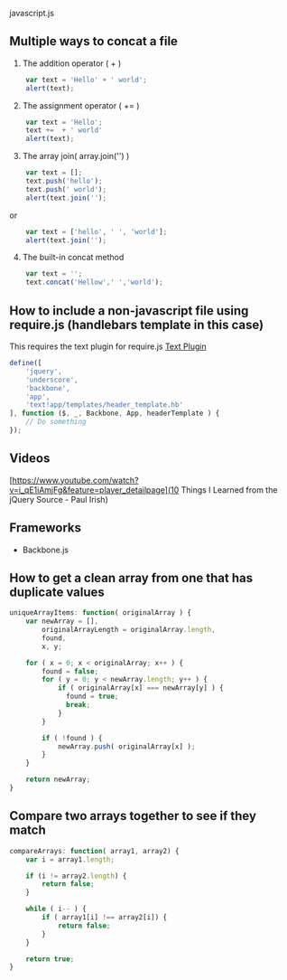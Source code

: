 javascript.js


## Multiple ways to concat a file
1. The addition operator ( + )
```javascript
    var text = 'Hello' + ' world';
    alert(text);
``` 

2. The assignment operator ( += )
```javascript
    var text = 'Hello';
    text +=  + ' world'
    alert(text);
```

3. The array join( array.join('') )
```javascript
    var text = [];
    text.push('hello');
    text.push(' world');
    alert(text.join('');
```
or
```javascript
    var text = ['hello', ' ', 'world'];
    alert(text.join('');
```

4. The built-in concat method
```javascript
    var text = '';
    text.concat('Hellow',' ','world');
```

## How to include a non-javascript file using require.js (handlebars template in this case)
This requires the text plugin for require.js [Text Plugin](http://requirejs.org/docs/api.html#text)
```javascript
define([
    'jquery',
    'underscore',
    'backbone',
    'app',
    'text!app/templates/header_template.hb'
], function ($, _, Backbone, App, headerTemplate ) {
    // Do something
});
```

## Videos
[https://www.youtube.com/watch?v=i_qE1iAmjFg&feature=player_detailpage](10 Things I Learned from the jQuery Source - Paul Irish)

## Frameworks
* Backbone.js



## How to get a clean array from one that has duplicate values
```javascript
uniqueArrayItems: function( originalArray ) {
    var newArray = [],
        originalArrayLength = originalArray.length,
        found,
        x, y;

    for ( x = 0; x < originalArray; x++ ) {
        found = false;
        for ( y = 0; y < newArray.length; y++ ) {
            if ( originalArray[x] === newArray[y] ) {
              found = true;
              break;
            }
        }

        if ( !found ) {
            newArray.push( originalArray[x] );
        }
    }

    return newArray;
}
```


## Compare two arrays together to see if they match
```javascript
compareArrays: function( array1, array2) {
    var i = array1.length;

    if (i != array2.length) {
        return false;
    }

    while ( i-- ) {
        if ( array1[i] !== array2[i]) {
            return false;
        }
    }

    return true;
}
```

